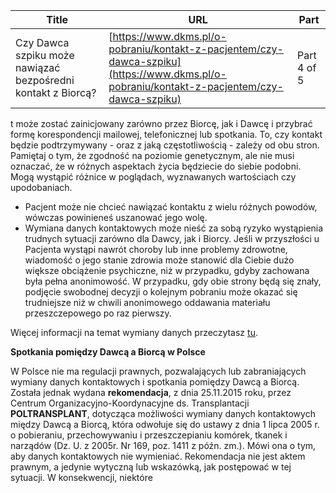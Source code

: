 | **Title**       | **URL**           | **Part**              |
|-----------------|-------------------|-----------------------|
| Czy Dawca szpiku może nawiązać bezpośredni kontakt z Biorcą?         | [https://www.dkms.pl/o-pobraniu/kontakt-z-pacjentem/czy-dawca-szpiku](https://www.dkms.pl/o-pobraniu/kontakt-z-pacjentem/czy-dawca-szpiku)    | Part 4 of 5          |

t może zostać zainicjowany zarówno przez Biorcę, jak i Dawcę i przybrać formę korespondencji mailowej, telefonicznej lub spotkania. To, czy kontakt będzie podtrzymywany \- oraz z jaką częstotliwością \- zależy od obu stron. Pamiętaj o tym, że zgodność na poziomie genetycznym, ale nie musi oznaczać, że w różnych aspektach życia będziecie do siebie podobni. Mogą wystąpić różnice w poglądach, wyznawanych wartościach czy upodobaniach.
* Pacjent może nie chcieć nawiązać kontaktu z wielu różnych powodów, wówczas powinieneś uszanować jego wolę.
* Wymiana danych kontaktowych może nieść za sobą ryzyko wystąpienia trudnych sytuacji zarówno dla Dawcy, jak i Biorcy. Jeśli w przyszłości u Pacjenta wystąpi nawrót choroby lub inne problemy zdrowotne, wiadomość o jego stanie zdrowia może stanowić dla Ciebie dużo większe obciążenie psychiczne, niż w przypadku, gdyby zachowana była pełna anonimowość. W przypadku, gdy obie strony będą się znały, podjęcie swobodnej decyzji o kolejnym pobraniu może okazać się trudniejsze niż w chwili anonimowego oddawania materiału przeszczepowego po raz pierwszy.


Więcej informacji na temat wymiany danych przeczytasz [tu](https://www.dkms.pl/o-pobraniu/kontakt-z-pacjentem/spotkanie-dawcy-i-biorcy-szpiku).


**Spotkania pomiędzy Dawcą a Biorcą w Polsce**


W Polsce nie ma regulacji prawnych, pozwalających lub zabraniających wymiany danych kontaktowych i spotkania pomiędzy Dawcą a Biorcą. Została jednak wydana **rekomendacja**, z dnia 25\.11\.2015 roku, przez Centrum Organizacyjno\-Koordynacyjne ds. Transplantacji **POLTRANSPLANT**, dotycząca możliwości wymiany danych kontaktowych między Dawcą a Biorcą, która odwołuje się do ustawy z dnia 1 lipca 2005 r. o pobieraniu, przechowywaniu i przeszczepianiu komórek, tkanek i narządów (Dz. U. z 2005r. Nr 169, poz. 1411 z późn. zm.). Mówi ona o tym, aby danych kontaktowych nie wymieniać. Rekomendacja nie jest aktem prawnym, a jedynie wytyczną lub wskazówką, jak postępować w tej sytuacji. W konsekwencji, niektóre
